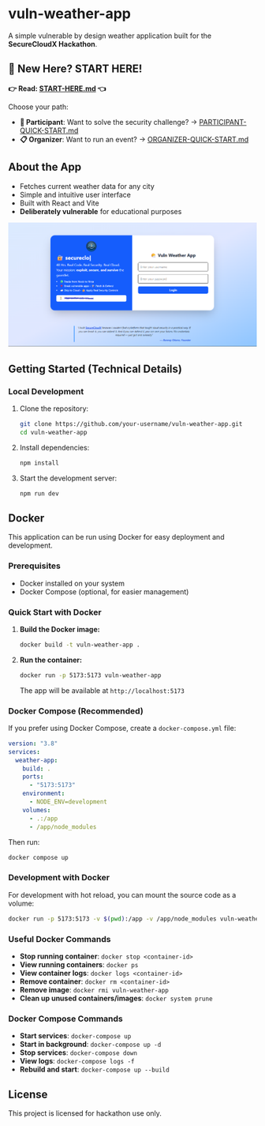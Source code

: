 # vuln-weather-app

A simple vulnerable by design weather application built for the **SecureCloudX Hackathon**.

## 🚀 New Here? START HERE!

**👉 Read: [START-HERE.md](START-HERE.md) 👈**

Choose your path:

- **🎯 Participant**: Want to solve the security challenge? → [PARTICIPANT-QUICK-START.md](PARTICIPANT-QUICK-START.md)
- **📋 Organizer**: Want to run an event? → [ORGANIZER-QUICK-START.md](ORGANIZER-QUICK-START.md)

## About the App

- Fetches current weather data for any city
- Simple and intuitive user interface
- Built with React and Vite
- **Deliberately vulnerable** for educational purposes

![Vulnerable Weather App](./src/assets/site-preview.png)

## Getting Started (Technical Details)

### Local Development

1. Clone the repository:

   ```bash
   git clone https://github.com/your-username/vuln-weather-app.git
   cd vuln-weather-app
   ```

2. Install dependencies:

   ```bash
   npm install
   ```

3. Start the development server:

   ```bash
   npm run dev
   ```

## Docker

This application can be run using Docker for easy deployment and development.

### Prerequisites

- Docker installed on your system
- Docker Compose (optional, for easier management)

### Quick Start with Docker

1. **Build the Docker image:**

   ```bash
   docker build -t vuln-weather-app .
   ```

2. **Run the container:**

   ```bash
   docker run -p 5173:5173 vuln-weather-app
   ```

   The app will be available at `http://localhost:5173`

### Docker Compose (Recommended)

If you prefer using Docker Compose, create a `docker-compose.yml` file:

```yaml
version: "3.8"
services:
  weather-app:
    build: .
    ports:
      - "5173:5173"
    environment:
      - NODE_ENV=development
    volumes:
      - .:/app
      - /app/node_modules
```

Then run:

```bash
docker compose up
```

### Development with Docker

For development with hot reload, you can mount the source code as a volume:

```bash
docker run -p 5173:5173 -v $(pwd):/app -v /app/node_modules vuln-weather-app
```

### Useful Docker Commands

- **Stop running container**: `docker stop <container-id>`
- **View running containers**: `docker ps`
- **View container logs**: `docker logs <container-id>`
- **Remove container**: `docker rm <container-id>`
- **Remove image**: `docker rmi vuln-weather-app`
- **Clean up unused containers/images**: `docker system prune`

### Docker Compose Commands

- **Start services**: `docker-compose up`
- **Start in background**: `docker-compose up -d`
- **Stop services**: `docker-compose down`
- **View logs**: `docker-compose logs -f`
- **Rebuild and start**: `docker-compose up --build`

## License

This project is licensed for hackathon use only.
